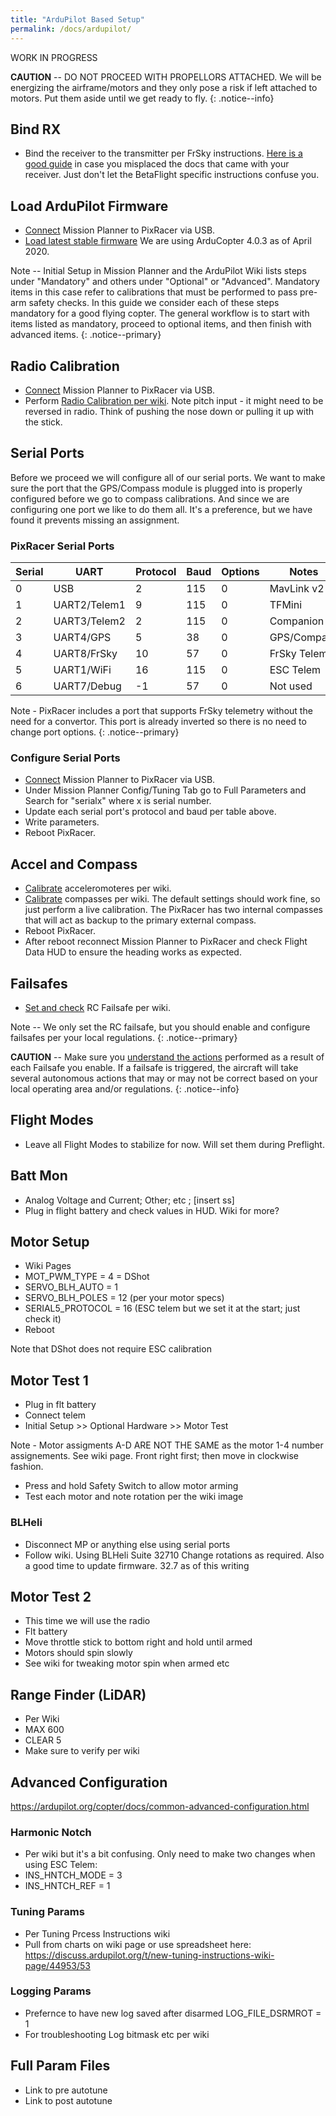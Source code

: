 ```yaml
---
title: "ArduPilot Based Setup"
permalink: /docs/ardupilot/
---
```


WORK IN PROGRESS

**CAUTION** -- DO NOT PROCEED WITH PROPELLORS ATTACHED.  We will be energizing the airframe/motors and they only pose a risk if left attached to motors.  Put them aside until we get ready to fly.
{: .notice--info}

## Bind RX
- Bind the receiver to the transmitter per FrSky instructions.  [Here is a good guide](https://oscarliang.com/bind-frsky-receiver/) in case you misplaced the docs that came with your receiver.  Just don't let the BetaFlight specific instructions confuse you.

## Load ArduPilot Firmware
- [Connect](https://ardupilot.org/copter/docs/common-loading-firmware-onto-pixhawk.html) Mission Planner to PixRacer via USB.
- [Load latest stable firmware](https://ardupilot.org/copter/docs/common-loading-firmware-onto-pixhawk.html#install-firmware) We are using ArduCopter 4.0.3 as of April 2020.

Note -- Initial Setup in Mission Planner and the ArduPilot Wiki lists steps under "Mandatory" and others under "Optional" or "Advanced".  Mandatory items in this case refer to calibrations that must be performed to pass pre-arm safety checks.  In this guide we consider each of these steps mandatory for a good flying copter.  The general workflow is to start with items listed as mandatory, proceed to optional items, and then finish with advanced items.
{: .notice--primary}

## Radio Calibration
- [Connect](https://ardupilot.org/copter/docs/common-connect-mission-planner-autopilot.html) Mission Planner to PixRacer via USB.
- Perform [Radio Calibration per wiki](https://ardupilot.org/copter/docs/common-radio-control-calibration.html).  Note pitch input - it might need to be reversed in radio.  Think of pushing the nose down or pulling it up with the stick.

## Serial Ports
Before we proceed we will configure all of our serial ports.  We want to make sure the port that the GPS/Compass module is plugged into is properly configured before we go to compass calibrations.  And since we are configuring one port we like to do them all.  It's a preference, but we have found it prevents missing an assignment.

### PixRacer Serial Ports

Serial | UART | Protocol | Baud | Options | Notes 
---|---|---|---|---|---
0 | USB | 2 | 115 | 0 | MavLink v2
1 | UART2/Telem1 | 9 | 115 | 0 | TFMini
2 | UART3/Telem2 | 2 | 115 | 0 | Companion
3 | UART4/GPS | 5 | 38 | 0 | GPS/Compass
4 | UART8/FrSky | 10 | 57 | 0 | FrSky Telem
5 | UART1/WiFi | 16 | 115 | 0 | ESC Telem
6 | UART7/Debug | -1 | 57 | 0 | Not used

Note - PixRacer includes a port that supports FrSky telemetry without the need for a convertor.  This port is already inverted so there is no need to change port options.
{: .notice--primary}

### Configure Serial Ports
- [Connect](https://ardupilot.org/copter/docs/common-connect-mission-planner-autopilot.html) Mission Planner to PixRacer via USB.
- Under Mission Planner Config/Tuning Tab go to Full Parameters and Search for "serialx" where x is serial number.
- Update each serial port's protocol and baud per table above.
- Write parameters.
- Reboot PixRacer.

## Accel and Compass
- [Calibrate](https://ardupilot.org/copter/docs/common-accelerometer-calibration.html) acceleromoteres per wiki.
- [Calibrate](https://ardupilot.org/copter/docs/common-compass-calibration-in-mission-planner.html) compasses per wiki.  The default settings should work fine, so just perform a live calibration.  The PixRacer has two internal compasses that will act as backup to the primary external compass.
- Reboot PixRacer. 
- After reboot reconnect Mission Planner to PixRacer and check Flight Data HUD to ensure the heading works as expected.

## Failsafes
- [Set and check](https://ardupilot.org/copter/docs/radio-failsafe.html) RC Failsafe per wiki. 

Note -- We only set the RC failsafe, but you should enable and configure failsafes per your local regulations.
{: .notice--primary}

**CAUTION** -- Make sure you [understand the actions](https://ardupilot.org/copter/docs/failsafe-landing-page.html) performed as a result of each Failsafe you enable.  If a failsafe is triggered, the aircraft will take several autonomous actions that may or may not be correct based on your local operating area and/or regulations.
{: .notice--info}

## Flight Modes 
- Leave all Flight Modes to stabilize for now.  Will set them during Preflight.

## Batt Mon
- Analog Voltage and Current; Other; etc ; [insert ss]
- Plug in flight battery and check values in HUD.  Wiki for more?

## Motor Setup
- Wiki Pages
- MOT_PWM_TYPE = 4 = DShot
- SERVO_BLH_AUTO = 1
- SERVO_BLH_POLES = 12 (per your motor specs)
- SERIAL5_PROTOCOL = 16 (ESC telem but we set it at the start; just check it)
- Reboot

Note that DShot does not require ESC calibration

## Motor Test 1
- Plug in flt battery
- Connect telem
- Initial Setup >> Optional Hardware >> Motor Test

Note - Motor assigments A-D ARE NOT THE SAME as the motor 1-4 number assignements.  See wiki page.  Front right first; then move in clockwise fashion.

- Press and hold Safety Switch to allow motor arming
- Test each motor and note rotation per the wiki image

### BLHeli
- Disconnect MP or anything else using serial ports
- Follow wiki.  Using BLHeli Suite 32710 Change rotations as required.  Also a good time to update firmware.  32.7 as of this writing 

## Motor Test 2
- This time we will use the radio
- Flt battery
- Move throttle stick to bottom right and hold until armed
- Motors should spin slowly
- See wiki for tweaking motor spin when armed etc

## Range Finder (LiDAR) 
- Per Wiki
- MAX 600
- CLEAR 5
- Make sure to verify per wiki

## Advanced Configuration
https://ardupilot.org/copter/docs/common-advanced-configuration.html

### Harmonic Notch
- Per wiki but it's a bit confusing.  Only need to make two changes when using ESC Telem:
- INS_HNTCH_MODE = 3
- INS_HNTCH_REF = 1

### Tuning Params
- Per Tuning Prcess Instructions wiki
- Pull from charts on wiki page or use spreadsheet here:  https://discuss.ardupilot.org/t/new-tuning-instructions-wiki-page/44953/53

### Logging Params
- Prefernce to have new log saved after disarmed LOG_FILE_DSRMROT = 1
- For troubleshooting Log bitmask etc per wiki

## Full Param Files
- Link to pre autotune
- Link to post autotune









